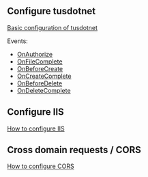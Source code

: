 ## Configure tusdotnet
[Basic configuration of tusdotnet](https://github.com/tusdotnet/tusdotnet/wiki/Configure-tusdotnet)

Events:
* [OnAuthorize](https://github.com/tusdotnet/tusdotnet/wiki/OnAuthorizeAsync-event)
* [OnFileComplete](https://github.com/tusdotnet/tusdotnet/wiki/Processing-a-file-once-the-file-upload-is-complete)
* [OnBeforeCreate](https://github.com/tusdotnet/tusdotnet/wiki/OnBeforeCreate-event)
* [OnCreateComplete](https://github.com/tusdotnet/tusdotnet/wiki/OnCreateComplete-event)
* [OnBeforeDelete](https://github.com/tusdotnet/tusdotnet/wiki/OnBeforeDelete-event)
* [OnDeleteComplete](https://github.com/tusdotnet/tusdotnet/wiki/OnDeleteComplete-event)

## Configure IIS
[How to configure IIS](https://github.com/tusdotnet/tusdotnet/wiki/Configure-IIS)

## Cross domain requests / CORS
[How to configure CORS](https://github.com/tusdotnet/tusdotnet/wiki/Cross-domain-requests-(CORS))